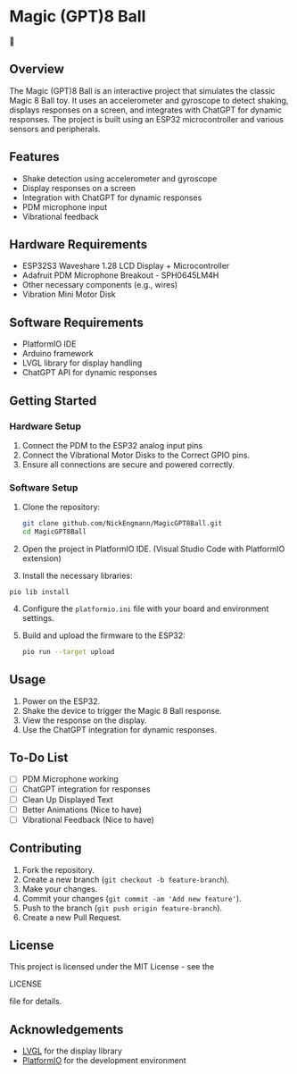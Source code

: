 # Magic (GPT)8 Ball
🎱

## Overview

The Magic (GPT)8 Ball is an interactive project that simulates the classic Magic 8 Ball toy. It uses an accelerometer and gyroscope to detect shaking, displays responses on a screen, and integrates with ChatGPT for dynamic responses. The project is built using an ESP32 microcontroller and various sensors and peripherals.

## Features

- Shake detection using accelerometer and gyroscope
- Display responses on a screen
- Integration with ChatGPT for dynamic responses
- PDM microphone input
- Vibrational feedback

## Hardware Requirements

- ESP32S3 Waveshare 1.28 LCD Display + Microcontroller
- Adafruit PDM Microphone Breakout - SPH0645LM4H
- Other necessary components (e.g., wires)
- Vibration Mini Motor Disk

## Software Requirements

- PlatformIO IDE
- Arduino framework
- LVGL library for display handling
- ChatGPT API for dynamic responses

## Getting Started

### Hardware Setup
1. Connect the PDM to the ESP32 analog input pins
2. Connect the Vibrational Motor Disks to the Correct GPIO pins.
3. Ensure all connections are secure and powered correctly.

### Software Setup

1. Clone the repository:

   ```sh
   git clone github.com/NickEngmann/MagicGPT8Ball.git
   cd MagicGPT8Ball
    ```

2. Open the project in PlatformIO IDE. (Visual Studio Code with PlatformIO extension)
3. Install the necessary libraries:

`pio lib install`

4. Configure the `platformio.ini` file with your board and environment settings.
5. Build and upload the firmware to the ESP32:

   ```sh
   pio run --target upload
   ```

## Usage

1. Power on the ESP32.
2. Shake the device to trigger the Magic 8 Ball response.
3. View the response on the display.
4. Use the ChatGPT integration for dynamic responses.

## To-Do List
- [ ] PDM Microphone working
- [ ] ChatGPT integration for responses
- [ ] Clean Up Displayed Text
- [ ] Better Animations (Nice to have)
- [ ] Vibrational Feedback (Nice to have)

## Contributing

1. Fork the repository.
2. Create a new branch (`git checkout -b feature-branch`).
3. Make your changes.
4. Commit your changes (`git commit -am 'Add new feature'`).
5. Push to the branch (`git push origin feature-branch`).
6. Create a new Pull Request.

## License

This project is licensed under the MIT License - see the

LICENSE

 file for details.

## Acknowledgements

- [LVGL](https://lvgl.io/) for the display library
- [PlatformIO](https://platformio.org/) for the development environment
